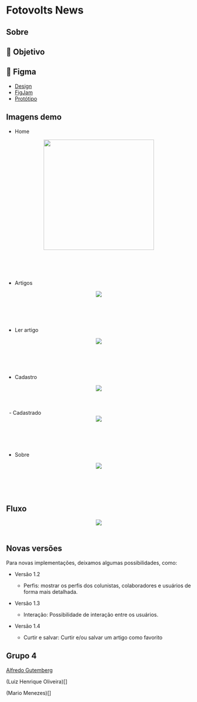 # Fotovolts News

## Sobre

## :dart: Objetivo

## :art: Figma
- [Design](https://www.figma.com/file/tX4ScvyZ1UJ2yYLf1UQBBH/Projeto-Grupo-4?node-id=45%3A109&t=MAapHmZJuWfq8W8K-1)
- [FigJam](https://www.figma.com/file/irQiDfznIT9OeN0g6S1rie/Projeto-Grupo-4?node-id=0%3A1&t=lmm7ZWxxP8AGQicM-1)
- [Protótipo](https://www.figma.com/proto/tX4ScvyZ1UJ2yYLf1UQBBH/Projeto-Grupo-4?page-id=0%3A1&node-id=1-52&viewport=2685%2C-620%2C0.56&scaling=min-zoom&starting-point-node-id=1%3A52)

## Imagens demo

- Home

<div style=" margin-bottom: 50px" align="center" >
    <img src="https://user-images.githubusercontent.com/88584363/229735166-622d764c-90cf-4305-bde5-a2462fb85fa9.jpg" width="300px">
</div>
&nbsp;

- Artigos
<div style=" margin-bottom: 50px" align="center" >
    <img src="https://user-images.githubusercontent.com/88584363/229738504-c32c4ac2-a94d-4134-91c5-2e2da3e7db2b.jpg">
</div>
&nbsp;

- Ler artigo

<div style=" margin-bottom: 50px" align="center" >
    <img src="https://user-images.githubusercontent.com/88584363/229743900-359fe33b-1a5b-4f74-8e61-488a474fd16e.jpg">
</div>
&nbsp;

- Cadastro

<div style=" margin-bottom: 50px" align="center" >
    <img src="https://user-images.githubusercontent.com/88584363/229744423-89881045-0d4f-4845-9520-1156dcf86afe.jpg">
</div>
&nbsp;
- Cadastrado

<div style=" margin-bottom: 50px" align="center" >
    <img src="https://user-images.githubusercontent.com/88584363/229747033-9568842f-6a04-4090-9e93-d86299a6660b.jpg">
</div>
&nbsp;


- Sobre

<div style=" margin-bottom: 50px" align="center" >
    <img src="https://user-images.githubusercontent.com/88584363/229747313-07a69a5c-fe87-4881-ba9c-f62396408e62.jpg">
</div>
&nbsp;


## Fluxo

<div style=" margin-bottom: 50px" align="center" >
    <img src="https://user-images.githubusercontent.com/88584363/229747576-f7988266-1e74-4a73-9c41-d1bf09659e1b.jpg">
</div>

## Novas versões
Para novas implementações, deixamos algumas possibilidades, como:
- Versão 1.2
    * Perfis: mostrar os perfis dos colunistas, colaboradores e usuários de forma mais detalhada.

- Versão 1.3
    * Interação: Possibilidade de interação entre os usuários.

- Versão 1.4
    * Curtir e salvar: Curtir e/ou salvar um artigo como favorito


## Grupo 4
[Alfredo Gutemberg](https://www.linkedin.com/in/alfredo-gutemberg-823505170/)

(Luiz Henrique Oliveira)[]

(Mario Menezes)[]